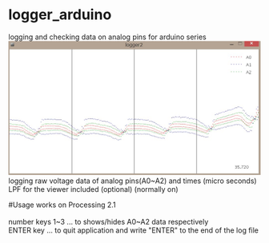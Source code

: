 # logger_arduino
logging and checking data on analog pins for arduino series<br>
![sample](sample.jpg)<br>
logging raw voltage data of analog pins(A0~A2) and times (micro seconds) <br>
LPF for the viewer included (optional) (normally on)

#Usage
works on Processing 2.1<br>
<br>
number keys 1~3 ... to shows/hides A0~A2 data respectively<br>
ENTER key ... to quit application and write "ENTER" to the end of the log file<br>
